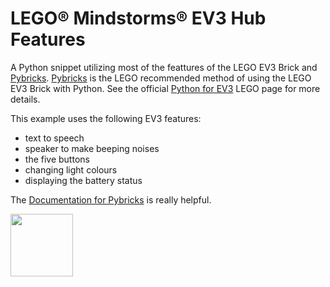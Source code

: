 # LEGO® Mindstorms® EV3 Hub Features

A Python snippet utilizing most of the feattures of the LEGO EV3 Brick and [Pybricks](https://pybricks.com/). [Pybricks](https://pybricks.com/) is the LEGO recommended method of using the LEGO EV3 Brick with Python. See the official [Python for EV3](https://education.lego.com/en-us/support/mindstorms-ev3/python-for-ev3) LEGO page for more details. 

This example uses the following EV3 features:

* text to speech
* speaker to make beeping noises
* the five buttons
* changing light colours
* displaying the battery status

The [Documentation for Pybricks](https://docs.pybricks.com/en/latest/ev3devices.html) is really helpful.

<a href="https://codeadam.ca">
<img src="https://codeadam.ca/images/code-block.png" width="100">
</a>
